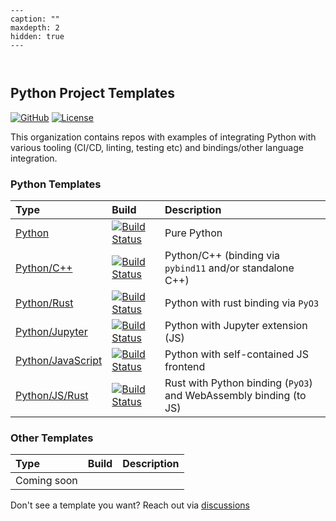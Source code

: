 ```{toctree}
---
caption: ""
maxdepth: 2
hidden: true
---



```

## Python Project Templates

[![GitHub](https://img.shields.io/badge/repo-github-181717?logo=github&logoColor=white)](https://github.com/python-project-templates)
[![License](https://img.shields.io/badge/license-Apache--2.0-brightgreen)](https://github.com/python-project-templates)

This organization contains repos with examples of integrating Python with various tooling (CI/CD, linting, testing etc) and bindings/other language integration.

### Python Templates

| Type | Build | Description |
|:-----|:-----|:------|
| [Python](https://github.com/python-project-templates/python-template) | [![Build Status](https://github.com/python-project-templates/python-template/actions/workflows/build.yml/badge.svg?branch=main&event=push)](https://github.com/python-project-templates/python-template/actions/workflows/build.yml) | Pure Python |
| [Python/C++](https://github.com/python-project-templates/cpp) | [![Build Status](https://github.com/python-project-templates/cpp/workflows/Build%20Status/badge.svg?branch=main)](https://github.com/python-project-templates/cpp/actions?query=workflow%3A%22Build+Status%22) | Python/C++ (binding via `pybind11` and/or standalone C++) |
| [Python/Rust](https://github.com/python-project-templates/rust-template) | [![Build Status](https://github.com/python-project-templates/rust-template/actions/workflows/build.yml/badge.svg?branch=main&event=push)](https://github.com/python-project-templates/rust-template/actions/workflows/build.yml) | Python with rust binding via `PyO3` |
| [Python/Jupyter](https://github.com/python-project-templates/jupyter-template) | [![Build Status](https://github.com/python-project-templates/jupyter-template/workflows/Build%20Status/badge.svg?branch=main)](https://github.com/python-project-templates/jupyter-template/actions?query=workflow%3A%22Build+Status%22) | Python with Jupyter extension (JS) |
| [Python/JavaScript](https://github.com/python-project-templates/js-template) | [![Build Status](https://github.com/python-project-templates/js-template/workflows/Build%20Status/badge.svg?branch=main)](https://github.com/python-project-templates/js-template/actions?query=workflow%3A%22Build+Status%22) | Python with self-contained JS frontend |
| [Python/JS/Rust](https://github.com/python-project-templates/rust-js-wasm) | [![Build Status](https://github.com/python-project-templates/rust-js-wasm/workflows/Build%20Status/badge.svg?branch=main)](https://github.com/python-project-templates/rust-js-wasm/actions?query=workflow%3A%22Build+Status%22) | Rust with Python binding (`PyO3`) and WebAssembly binding (to JS) |

### Other Templates

| Type | Build | Description |
|:-----|:-----|:------|
| Coming soon     |      |       |

Don't see a template you want? Reach out via [discussions](https://github.com/python-project-templates/.github/discussions)
